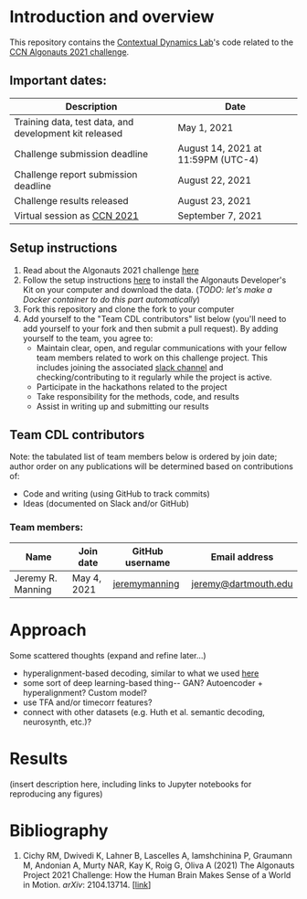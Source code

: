 # Introduction and overview

This repository contains the [Contextual Dynamics Lab](http://www.context-lab.com)'s code related to the [CCN Algonauts 2021 challenge](http://algonauts.csail.mit.edu/challenge.html).

## Important dates:

| Description          | Date |
-----------------------|------|
| Training data, test data, and development kit released | May 1, 2021 |
| Challenge submission deadline | August 14, 2021 at 11:59PM (UTC-4) |
| Challenge report submission deadline | August 22, 2021 |
| Challenge results released | August 23, 2021 |
| Virtual session as [CCN 2021](https://2021.ccneuro.org/) | September 7, 2021 |

## Setup instructions

1. Read about the Algonauts 2021 challenge [here](http://algonauts.csail.mit.edu/challenge.html)
2. Follow the setup instructions [here](https://github.com/Neural-Dynamics-of-Visual-Cognition-FUB/Algonauts2021_devkit) to install the Algonauts Developer's Kit on your computer and download the data.  (*TODO: let's make a Docker container to do this part automatically*)
3. Fork this repository and clone the fork to your computer
4. Add yourself to the "Team CDL contributors" list below (you'll need to add yourself to your fork and then submit a pull request).  By adding yourself to the team, you agree to:
    - Maintain clear, open, and regular communications with your fellow team members related to work on this challenge project.  This includes joining the associated [slack channel](https://context-lab.slack.com/archives/C020V4HJFT4) and checking/contributing to it regularly while the project is active.
    - Participate in the hackathons related to the project
    - Take responsibility for the methods, code, and results
    - Assist in writing up and submitting our results

## Team CDL contributors

Note: the tabulated list of team members below is ordered by join date; author order on any publications will be determined based on contributions of:
- Code and writing (using GitHub to track commits)
- Ideas (documented on Slack and/or GitHub)

### Team members:

| Name                   | Join date   | GitHub username | Email address        |
-------------------------|-------------|-----------------|----------------------|
| Jeremy R. Manning      | May 4, 2021 | [jeremymanning](https://github.com/jeremymanning) | jeremy@dartmouth.edu |

# Approach

Some scattered thoughts (expand and refine later...)
- hyperalignment-based decoding, similar to what we used [here](https://arxiv.org/abs/1701.08290)
- some sort of deep learning-based thing-- GAN?  Autoencoder + hyperalignment?  Custom model?
- use TFA and/or timecorr features?
- connect with other datasets (e.g. Huth et al. semantic decoding, neurosynth, etc.)?

# Results

(insert description here, including links to Jupyter notebooks for reproducing any figures)

# Bibliography

1. Cichy RM, Dwivedi K, Lahner B, Lascelles A, Iamshchinina P, Graumann M, Andonian A, Murty NAR, Kay K, Roig G, Oliva A (2021) The Algonauts Project 2021 Challenge: How the Human Brain Makes Sense of a World in Motion. *arXiv*: 2104.13714. [[link](https://arxiv.org/abs/2104.13714)]
